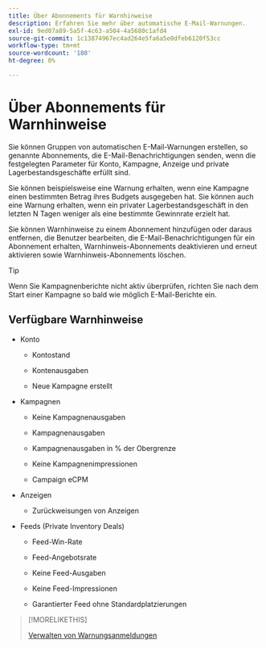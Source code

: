 ```yaml
---
title: Über Abonnements für Warnhinweise
description: Erfahren Sie mehr über automatische E-Mail-Warnungen.
exl-id: 9ed07a89-5a5f-4c63-a504-4a5680c1afd4
source-git-commit: 1c13874967ec4ad264e5fa6a5e0dfeb6120f53cc
workflow-type: tm+mt
source-wordcount: '180'
ht-degree: 0%

---
```


# Über Abonnements für Warnhinweise

Sie können Gruppen von automatischen E-Mail-Warnungen erstellen, so genannte Abonnements, die E-Mail-Benachrichtigungen senden, wenn die festgelegten Parameter für Konto, Kampagne, Anzeige und private Lagerbestandsgeschäfte erfüllt sind.

Sie können beispielsweise eine Warnung erhalten, wenn eine Kampagne einen bestimmten Betrag ihres Budgets ausgegeben hat. Sie können auch eine Warnung erhalten, wenn ein privater Lagerbestandsgeschäft in den letzten N Tagen weniger als eine bestimmte Gewinnrate erzielt hat.

Sie können Warnhinweise zu einem Abonnement hinzufügen oder daraus entfernen, die Benutzer bearbeiten, die E-Mail-Benachrichtigungen für ein Abonnement erhalten, Warnhinweis-Abonnements deaktivieren und erneut aktivieren sowie Warnhinweis-Abonnements löschen.

>[!TIP]
>
> Wenn Sie Kampagnenberichte nicht aktiv überprüfen, richten Sie nach dem Start einer Kampagne so bald wie möglich E-Mail-Berichte ein.

## Verfügbare Warnhinweise

* Konto

   * Kontostand

   * Kontenausgaben

   * Neue Kampagne erstellt

* Kampagnen

   * Keine Kampagnenausgaben

   * Kampagnenausgaben

   * Kampagnenausgaben in % der Obergrenze

   * Keine Kampagnenimpressionen

   * Campaign eCPM

* Anzeigen

   * Zurückweisungen von Anzeigen

* Feeds (Private Inventory Deals)

   * Feed-Win-Rate

   * Feed-Angebotsrate

   * Keine Feed-Ausgaben

   * Keine Feed-Impressionen

   * Garantierter Feed ohne Standardplatzierungen

>[!MORELIKETHIS]
>
>[Verwalten von Warnungsanmeldungen](alerts-manage.md)

